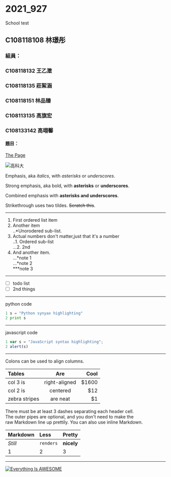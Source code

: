 # 2021_927
School test

## C108118108 林璟彤

### 組員：
### C108118132 王乙澂<br>
### C108118135 莊絜涵<br>
### C108118151 林品臻<br>
### C108113135 高旗宏<br>
### C108133142 高翊馨

#### 題目：

[The Page](https://www.google.com)

![高科大](https://www.nkust.edu.tw/var/file/0/1000/img/513/539900619.png)

Emphasis, aka *italics*, with *asterisks* or *underscores*.

Strong emphasis, aka bold, with **asterisks** or **underscores**.

Combined emphasis with **asterisks and underscores**.

Strikethrough uses two tildes. ~~Scratch this~~.
***
1. First ordered list item<br>
2. Another item<br>
..\*Unorodered sub-list.<br>
3. Actual numbers don't matter,just that it's a number<br>
..1. Ordered sub-list<br>
...2. 2nd<br>
4. And another item.<br>
...\*note 1<br>
...\*note 2<br>
\*\*\*note 3<br>
***
- [ ] todo list
- [ ] 2nd things
***
python code

```python
1 s = "Python synyax highlighting"
2 print s
```
***
javascript code

```js
1 var s = "JavaScript syntax highlighting";
2 alert(s)
```
***
Colons can be used to align columns.

| Tables | Are | Cool|
| :----- | :--:| ----:|
| col 3 is | right-aligned | $1600 |
| col 2 is | centered | $12 |
| zebra stripes | are neat | $1 |

There must be at least 3 dashes separating each header cell.<br>
The outer pipes are optional, and you don't need to make the<br>
raw Markdown line up prettily. You can also use inline Markdown.<br>

| **Markdown** | **Less** | **Pretty** |
| :----------- | :--------| :--------- |
| *Still* | `renders` | **nicely** |
| 1 | 2 | 3 |
***
[![Everything Is AWESOME](https://img.youtube.com/vi/StTqXEQ2l-Y/0.jpg)](https://www.youtube.com/watch?v=StTqXEQ2l-Y "Everything Is AWESOME")
